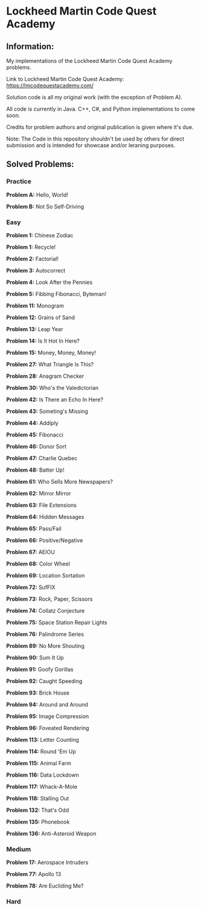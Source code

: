 # Lockheed Martin Code Quest Academy

## Information:

My implementations of the Lockheed Martin Code Quest Academy problems.

Link to Lockheed Martin Code Quest Academy: https://lmcodequestacademy.com/

Solution code is all my original work (with the exception of Problem A).

All code is currently in Java. C++, C#, and Python implementations to come soon.

Credits for problem authors and original publication is given where it's due.

Note: The Code in this repository shouldn't be used by others for direct submission and is intended for showcase and/or leraning purposes.

## Solved Problems:

### Practice

__Problem A:__ Hello, World!

__Problem B:__ Not So Self-Driving

### Easy

__Problem 1:__ Chinese Zodiac

__Problem 1:__ Recycle!

__Problem 2:__ Factorial!

__Problem 3:__ Autocorrect

__Problem 4:__ Look After the Pennies

__Problem 5:__ Fibbing Fibonacci, Byteman!

__Problem 11:__ Monogram

__Problem 12:__ Grains of Sand

__Problem 13:__ Leap Year

__Problem 14:__ Is It Hot In Here?

__Problem 15:__ Money, Money, Money!

__Problem 27:__ What Triangle Is This?

__Problem 28:__ Anagram Checker

__Problem 30:__ Who's the Valedictorian

__Problem 42:__ Is There an Echo In Here?

__Problem 43:__ Someting's Missing

__Problem 44:__ Addiply

__Problem 45:__ Fibonacci

__Problem 46:__ Donor Sort

__Problem 47:__ Charlie Quebec

__Problem 48:__ Batter Up!

__Problem 61:__ Who Sells More Newspapers?

__Problem 62:__ Mirror Mirror

__Problem 63:__ File Extensions

__Problem 64:__ Hidden Messages

__Problem 65:__ Pass/Fail

__Problem 66:__ Positive/Negative

__Problem 67:__ AEIOU

__Problem 68:__ Color Wheel

__Problem 69:__ Location Sortation

__Problem 72:__ SufFIX

__Problem 73:__ Rock, Paper, Scissors

__Problem 74:__ Collatz Conjecture

__Problem 75:__ Space Station Repair Lights

__Problem 76:__ Palindrome Series

__Problem 89:__ No More Shouting

__Problem 90:__ Sum It Up

__Problem 91:__ Goofy Gorillas

__Problem 92:__ Caught Speeding

__Problem 93:__ Brick House

__Problem 94:__ Around and Around

__Problem 95:__ Image Compression

__Problem 96:__ Foveated Rendering

__Problem 113:__ Letter Counting

__Problem 114:__ Round 'Em Up

__Problem 115:__ Animal Farm

__Problem 116:__ Data Lockdown

__Problem 117:__ Whack-A-Mole

__Problem 118:__ Stalling Out

__Problem 132:__ That's Odd

__Problem 135:__ Phonebook

__Problem 136:__ Anti-Asteroid Weapon

### Medium

__Problem 17:__ Aerospace Intruders

__Problem 77:__ Apollo 13

__Problem 78:__ Are Eucliding Me?
### Hard
